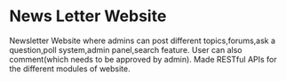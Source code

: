 # News Letter Website
Newsletter Website where admins can post different topics,forums,ask a question,poll system,admin panel,search feature. 
User can also comment(which needs to be approved by admin). 
Made RESTful APIs for the different modules of website.
